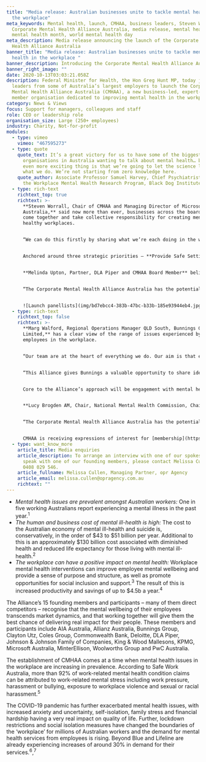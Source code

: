 ```yaml
---
title: "Media release: Australian businesses unite to tackle mental health in
  the workplace"
meta_keywords: Mental health, launch, CMHAA, business leaders, Steven Worrall,
  Corporate Mental Health Alliance Australia, media release, mental health week,
  mental health month, world mental health day
meta_description: Media release announcing the launch of the Corporate Mental
  Health Alliance Australia
banner_title: "Media release: Australian businesses unite to tackle mental
  health in the workplace "
banner_description: Introducing the Corporate Mental Health Alliance Australia
banner_right_image: ""
date: 2020-10-13T03:03:21.058Z
description: Federal Minister for Health, the Hon Greg Hunt MP, today joined
  leaders from some of Australia’s largest employers to launch the Corporate
  Mental Health Alliance Australia (CMHAA), a new business-led, expert-guided
  member organisation dedicated to improving mental health in the workplace.
category: News & Views
focus: Support for managers, colleagues and staff
role: CEO or leadership role
organisation_size: Large (250+ employees)
industry: Charity, Not-for-profit
modules:
  - type: vimeo
    vimeo: "467595273"
  - type: quote
    quote_text: It’s a great victory for us to have some of the biggest
      organisations in Australia wanting to talk about mental health… but the
      even more exciting thing is that we’re going to let the science lead us in
      what we do. We’re not starting from zero knowledge here.
    quote_author: Associate Professor Samuel Harvey, Chief Psychiatrist & Head of
      the Workplace Mental Health Research Program, Black Dog Institute
  - type: rich-text
    richtext_top: true
    richtext: >-
      **Steven Worrall, Chair of CMHAA and Managing Director of Microsoft
      Australia,** said now more than ever, businesses across the board need to
      come together and take collective responsibility for creating mentally
      healthy workplaces.


      “We can do this firstly by sharing what we’re each doing in the workplace to support our people’s mental health and wellbeing. None of us think we have all the answers, but we’re all doing lots of things, and in many cases, lots of really good things to support our people who are struggling with mental illness or anxiety. It’s on us as leaders to put mental health at the heart of the business agenda, and to bring our collective experience and resources to the attention of other businesses looking to make improvements in this area. We are an alliance for all businesses, large and small alike.”


      Anchored around three strategic priorities – **Provide Safe Settings**, **Empower Our Leaders**, and **Drive Lasting Change** – and with the support of mental health experts, CMHAA members will work together to find, test and deliver solutions that work for their people.


      **Melinda Upton, Partner, DLA Piper and CMHAA Board Member** believes positive change needs to be championed from the top to erode barriers and enable people to speak up without fear or stigma.


      “The Corporate Mental Health Alliance Australia has the potential to really accelerate a change in the way Australia approaches workplace mental health. Its reach extends not only to the workforces of its members, but also to the workforces of other companies and stakeholder groups that they interact with. The footprint that we can have across Australia is substantial.”


      ![Launch panellists](img/bd7ebcc4-383b-47bc-b33b-185e93944eb4.jpg)
  - type: rich-text
    richtext_top: false
    richtext: >-
      **Marg Walford, Regional Operations Manager QLD South, Bunnings Group
      Limited,** has a clear view of the range of issues experienced by
      employees in the workplace.


      “Our team are at the heart of everything we do. Our aim is that every team member feels comfortable talking about mental health, is supported by their leaders and teammates and is aware and able to access the great resources we have available. This begins with equipping our leaders, at all levels, to provide ongoing support in a safe and purposeful working environment. We continually invest in our team’s training and resources to equip them with the necessary skills and tools to handle any given situation,” said Walford


      “This Alliance gives Bunnings a valuable opportunity to share ideas, collaborate and learn directly from other businesses wanting to make real progress on mental health in the workplace.


      Core to the Alliance’s approach will be engagement with mental health experts, to test the Alliance’s thinking and to come up with new ways as a community to raise the bar on workplace mental health.


      **Lucy Brogden AM, Chair, National Mental Health Commission, Chair, Mentally Healthy Workplace Alliance**, one of 15 members on CMHAA’s expert advisory group says there’s a growing awareness of the need for businesses to go beyond the “yoga and fruit bowl” approach to addressing mental health in the workplace. 


      “The Corporate Mental Health Alliance Australia has the potential to be a powerful voice for change on workplace mental health. It’s effectively an extensive network of mental health champions across some of our country’s largest employers, who are each saying in unison, 'this is really important to us. We are committed to this. We are here to be a part of the change,'” said Brogden.


      CMHAA is receiving expressions of interest for [membership](https://cmhaa.org.au/membership/) beginning in 2021.
  - type: want_know_more
    article_title: Media enquiries
    article_description: To arrange an interview with one of our spokespeople, or to
      speak with one of our founding members, please contact Melissa Cullen on
      0408 029 546.
    article_fullname: Melissa Cullen, Managing Partner, opr Agency
    article_email: melissa.cullen@opragency.com.au
    richtext: ""
---
```

* *Mental health issues are prevalent amongst Australian workers:* One in five working Australians report experiencing a mental illness in the past year.<sup>1</sup>
* *The human and business cost of mental ill-health is high:* The cost to the Australian economy of mental ill-health and suicide is, conservatively, in the order of $43 to $51 billion per year. Additional to this is an approximately $130 billion cost associated with diminished health and reduced life expectancy for those living with mental ill-health.<sup>2</sup>
* *The workplace can have a positive impact on mental health:* Workplace mental health interventions can improve employee mental wellbeing and provide a sense of purpose and structure, as well as promote opportunities for social inclusion and support.<sup>3</sup> The result of this is increased productivity and savings of up to $4.5b a year.<sup>4</sup>

The Alliance’s 15 founding members and participants – many of them direct competitors – recognise that the mental wellbeing of their employees transcends market dynamics, and that working together will give them the best chance of delivering real impact for their people. These members and participants include AIA Australia, Allianz Australia, Bunnings Group, Clayton Utz, Coles Group, Commonwealth Bank, Deloitte, DLA Piper, Johnson & Johnson Family of Companies, King & Wood Mallesons, KPMG, Microsoft Australia, MinterEllison, Woolworths Group and PwC Australia.

The establishment of CMHAA comes at a time when mental health issues in the workplace are increasing in prevalence. According to Safe Work Australia, more than 92% of work-related mental health condition claims can be attributed to work-related mental stress including work pressure, harassment or bullying, exposure to workplace violence and sexual or racial harassment.<sup>5</sup>

The COVID-19 pandemic has further exacerbated mental health issues, with increased anxiety and uncertainty, self-isolation, family stress and financial hardship having a very real impact on quality of life. Further, lockdown restrictions and social isolation measures have changed the boundaries of the ‘workplace’ for millions of Australian workers and the demand for mental health services from employees is rising. Beyond Blue and Lifeline are already experiencing increases of around 30% in demand for their services.<sup>6</sup>,<sup>7</sup>
